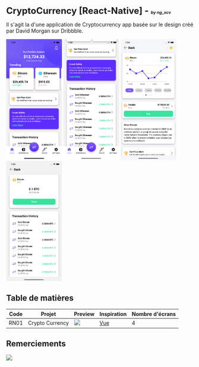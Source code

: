 <span style="font-size:24px; font-weight:bold"> CryptoCurrency [React-Native] - <span style="font-size:11px; font-style:italic"> by ng_xcv </span></span>

Il s'agit la d'une application de Cryptocurrency app basée sur le design créé par David Morgan sur Dribbble. <br />

<p align="left" >
<img src="capture/Cryptocurrency1.png" width="150" />
<img src="capture/Cryptocurrency1.2.png" width="150" />
<img src="capture/Cryptocurrency2.png" width="150" />
<img src="capture/Cryptocurrency3.png" width="150" />
</p>

<h2> Table de matières </h2>

| Code | Projet          | Preview                                                                                                                                                     | Inspiration                                                       | Nombre d'écrans |
| ---- | --------------- | ----------------------------------------------------------------------------------------------------------------------------------------------------------- | ----------------------------------------------------------------- | --------------- |
| RN01 | Crypto Currency | <img src="https://cdn.dribbble.com/users/3712718/screenshots/14896748/media/46be264ccd9a8a2c05691e657be48167.png?compress=1&resize=1200x900" width="120" /> | [Vue](https://dribbble.com/shots/14896748-Cryptocoin-App-concept) | 4               |

## Remerciements

<a href="https://github.com/byprogrammers/lets-code-react-native/graphs/contributors">
  <img src="https://contributors-img.web.app/image?repo=byprogrammers/lets-code-react-native" />
</a>
